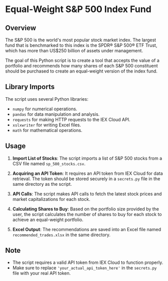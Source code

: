 # Equal-Weight S&P 500 Index Fund

## Overview

The S&P 500 is the world's most popular stock market index. The largest fund that is benchmarked to this index is the SPDR® S&P 500® ETF Trust, which has more than US$250 billion of assets under management.

The goal of this Python script is to create a tool that accepts the value of a portfolio and recommends how many shares of each S&P 500 constituent should be purchased to create an equal-weight version of the index fund.

## Library Imports

The script uses several Python libraries:
- `numpy` for numerical operations.
- `pandas` for data manipulation and analysis.
- `requests` for making HTTP requests to the IEX Cloud API.
- `xslxwriter` for writing Excel files.
- `math` for mathematical operations.

## Usage

1. **Import List of Stocks**: The script imports a list of S&P 500 stocks from a CSV file named `sp_500_stocks.csv`.

2. **Acquiring an API Token**: It requires an API token from IEX Cloud for data retrieval. The token should be stored securely in a `secrets.py` file in the same directory as the script.

3. **API Calls**: The script makes API calls to fetch the latest stock prices and market capitalizations for each stock.

4. **Calculating Shares to Buy**: Based on the portfolio size provided by the user, the script calculates the number of shares to buy for each stock to achieve an equal-weight portfolio.

5. **Excel Output**: The recommendations are saved into an Excel file named `recommended_trades.xlsx` in the same directory.

## Note

- The script requires a valid API token from IEX Cloud to function properly.
- Make sure to replace `'your_actual_api_token_here'` in the `secrets.py` file with your real API token.

